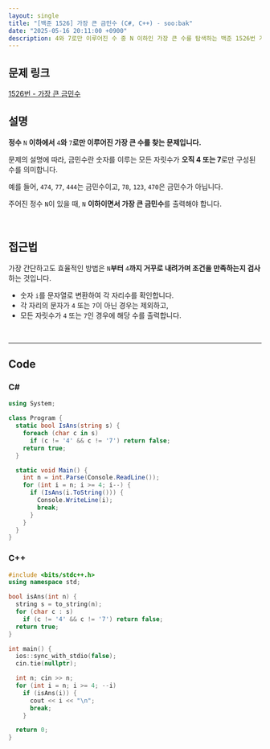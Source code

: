 ```yaml
---
layout: single
title: "[백준 1526] 가장 큰 금민수 (C#, C++) - soo:bak"
date: "2025-05-16 20:11:00 +0900"
description: 4와 7로만 이루어진 수 중 N 이하인 가장 큰 수를 탐색하는 백준 1526번 가장 큰 금민수 문제의 C# 및 C++ 풀이 및 해설
---
```


## 문제 링크
[1526번 - 가장 큰 금민수](https://www.acmicpc.net/problem/1526)

## 설명

**정수** `N` **이하에서** `4`**와** `7`**로만 이루어진 가장 큰 수를 찾는 문제입니다.**

문제의 설명에 따라, 금민수란 숫자를 이루는 모든 자릿수가 **오직 4 또는 7**로만 구성된 수를 의미합니다.

예를 들어, `474`, `77`, `444`는 금민수이고, `78`, `123`, `470`은 금민수가 아닙니다.

주어진 정수 `N`이 있을 때, `N` **이하이면서 가장 큰 금민수**를 출력해야 합니다.

<br>

## 접근법

가장 간단하고도 효율적인 방법은 `N`**부터** `4`**까지 거꾸로 내려가며 조건을 만족하는지 검사**하는 것입니다.

- 숫자 `i`를 문자열로 변환하여 각 자리수를 확인합니다.
- 각 자리의 문자가 `4` 또는 `7`이 아닌 경우는 제외하고,
- 모든 자릿수가 `4` 또는 `7`인 경우에 해당 수를 출력합니다.

<br>

---

## Code

### C#
```csharp
using System;

class Program {
  static bool IsAns(string s) {
    foreach (char c in s)
      if (c != '4' && c != '7') return false;
    return true;
  }

  static void Main() {
    int n = int.Parse(Console.ReadLine());
    for (int i = n; i >= 4; i--) {
      if (IsAns(i.ToString())) {
        Console.WriteLine(i);
        break;
      }
    }
  }
}
```

### C++
```cpp
#include <bits/stdc++.h>
using namespace std;

bool isAns(int n) {
  string s = to_string(n);
  for (char c : s)
    if (c != '4' && c != '7') return false;
  return true;
}

int main() {
  ios::sync_with_stdio(false);
  cin.tie(nullptr);

  int n; cin >> n;
  for (int i = n; i >= 4; --i)
    if (isAns(i)) {
      cout << i << "\n";
      break;
    }

  return 0;
}
```
